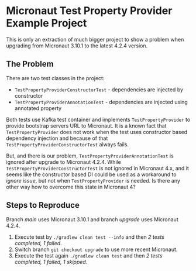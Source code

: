 # Micronaut Test Property Provider Example Project

This is only an extraction of much bigger project to show a problem when upgrading from Micronaut 3.10.1 to the latest
4.2.4 version.

## The Problem

There are two test classes in the project:

- `TestPropertyProviderConstructorTest` - dependencies are injected by constructor
- `TestPropertyProviderAnnotationTest` - dependencies are injected using annotated property

Both tests use Kafka test container and implements `TestPropertyProvider` to provide bootstrap servers URL to
Micronaut. It is a known fact that `TestPropertyProvider` does not work when the test uses constructor based dependency
injection and because of that `TestPropertyProviderConstructorTest` always fails.

But, and there is our problem, `TestPropertyProviderAnnotationTest` is ignored after upgrade to Micronaut 4.2.4.
While `TestPropertyProviderConstructorTest` is not ignored in Micronaut 4.x, and it seems like the constructor based DI
could be used as a workaround to _ignore issue_, but not when `TestPropertyProvider` is needed. Is there any other way
how to overcome this state in Micronaut 4?

## Steps to Reproduce

Branch _main_ uses Micronaut 3.10.1 and branch _upgrade_ uses Micronaut 4.2.4.

1. Execute test by `./gradlew clean test --info` and then _2 tests completed, 1 failed_.
2. Switch branch `git checkout upgrade` to use more recent Micronaut.
3. Execute the test again `./gradlew clean test` and then _2 tests completed, 1 failed, 1 skipped_.
